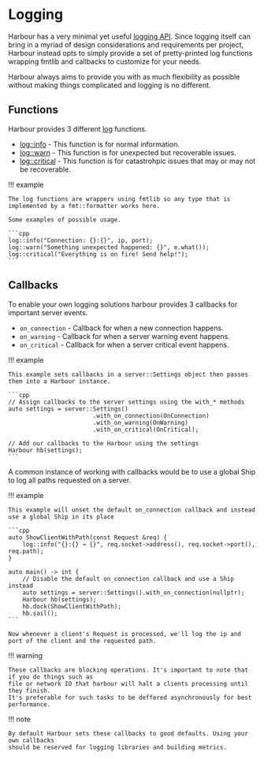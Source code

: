 # Logging

Harbour has a very minimal yet useful [logging API](https://github.com/griefzz/harbour/blob/main/include/harbour/log.hpp). Since logging itself can bring in a myriad
of design considerations and requirements per project, Harbour instead opts to simply provide a
set of pretty-printed log functions wrapping fmtlib and callbacks to customize for your needs.

Harbour always aims to provide you with as much flexibility as possible without making things complicated and logging
is no different.

## Functions

Harbour provides 3 different [log](https://github.com/griefzz/harbour/blob/main/include/harbour/log.hpp#L20) functions.

- [log::info](https://github.com/griefzz/harbour/blob/main/include/harbour/log.hpp#L36) - This function is for normal information.
- [log::warn](https://github.com/griefzz/harbour/blob/main/include/harbour/log.hpp#L56) - This function is for unexpected but recoverable issues.
- [log::critical](https://github.com/griefzz/harbour/blob/main/include/harbour/log.hpp#L76) - This function is for catastrohpic issues that may or may not be recoverable.

!!! example

    The log functions are wrappers using fmtlib so any type that is implemented by a fmt::formatter works here.
    
    Some examples of possible usage.

    ```cpp
    log::info("Connection: {}:{}", ip, port);
    log::warn("Something unexpected happened: {}", e.what());
    log::critical("Everything is on fire! Send help!");
    ```

## Callbacks

To enable your own logging solutions harbour provides 3 callbacks for important server events.

- ```on_connection``` - Callback for when a new connection happens.
- ```on_warning``` - Callback for when a server warning event happens.
- ```on_critical``` - Callback for when a server critical event happens.


!!! example

    This example sets callbacks in a server::Settings object then passes them into a Harbour instance.

    ```cpp
    // Assign callbacks to the server settings using the with_* methods
    auto settings = server::Settings()
                            .with_on_connection(OnConnection)
                            .with_on_warning(OnWarning)
                            .with_on_critical(OnCritical);

    // Add our callbacks to the Harbour using the settings
    Harbour hb(settings);
    ```

A common instance of working with callbacks would be to use a global Ship to log all paths requested on a server.

!!! example

    This example will unset the default on_connection callback and instead use a global Ship in its place

    ```cpp
    auto ShowClientWithPath(const Request &req) {
        log::info("{}:{} → {}", req.socket->address(), req.socket->port(), req.path);
    }
    
    auto main() -> int {
        // Disable the default on_connection callback and use a Ship instead
        auto settings = server::Settings().with_on_connection(nullptr);
        Harbour hb(settings);
        hb.dock(ShowClientWithPath);
        hb.sail();
    ```

    Now whenever a client's Request is processed, we'll log the ip and port of the client and the requested path.

!!! warning

    These callbacks are blocking operations. It's important to note that if you do things such as
    file or network IO that harbour will halt a clients processing until they finish. 
    It's preferable for such tasks to be deffered asynchronously for best performance.

!!! note

    By default Harbour sets these callbacks to good defaults. Using your own callbacks
    should be reserved for logging libraries and building metrics.
